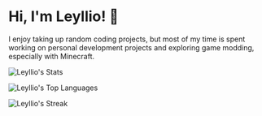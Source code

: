 # Hi, I'm Leyllio! 👋

I enjoy taking up random coding projects, but most of my time is spent working on personal development projects and exploring game modding, especially with Minecraft.


![Leyllio's Stats](https://github-readme-stats.vercel.app/api?username=Leyllio&theme=dark&show_icons=true&hide_border=false&count_private=true)

![Leyllio's Top Languages](https://github-readme-stats.vercel.app/api/top-langs/?username=Leyllio&theme=dark&show_icons=true&hide_border=false&layout=compact)

![Leyllio's Streak](https://github-readme-streak-stats.herokuapp.com/?user=Leyllio&theme=dark&hide_border=false)
